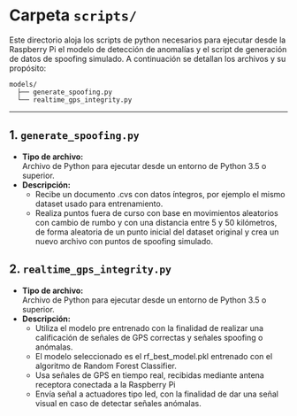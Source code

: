 # Carpeta `scripts/`

Este directorio aloja los scripts de python necesarios para ejecutar desde la Raspberry Pi el modelo de detección de anomalías y el script de generación de datos de spoofing simulado. A continuación se detallan los archivos y su propósito:
```text
models/
  ├── generate_spoofing.py
  └── realtime_gps_integrity.py
```

---

## 1. `generate_spoofing.py`

- **Tipo de archivo:**  
 Archivo de Python para ejecutar desde un entorno de Python 3.5 o superior.  
- **Descripción:**  
  - Recibe un documento .cvs con datos íntegros, por ejemplo el mismo dataset usado para entrenamiento.
  - Realiza puntos fuera de curso con base en movimientos aleatorios con cambio de rumbo y con una distancia entre 5 y 50 kilómetros, de forma aleatoria de un punto inicial del dataset original y crea un nuevo archivo con puntos de spoofing simulado.


## 2. `realtime_gps_integrity.py`

- **Tipo de archivo:**  
 Archivo de Python para ejecutar desde un entorno de Python 3.5 o superior.  
- **Descripción:**  
  - Utiliza el modelo pre entrenado con la finalidad de realizar una calificación de señales de GPS correctas y señales spoofing o anómalas.
  - El modelo seleccionado es el rf_best_model.pkl entrenado con el algoritmo de Random Forest Classifier.
  - Usa señales de GPS en tiempo real, recibidas mediante antena receptora conectada a la Raspberry Pi
  - Envía señal a actuadores tipo led, con la finalidad de dar una señal visual en caso de detectar señales anómalas.
